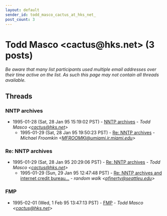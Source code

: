 ```yaml
---
layout: default
sender_id: todd_masco_cactus_at_hks_net_
post_count: 3
---
```


# Todd Masco <cactus<span>@</span>hks.net> (3 posts)

_Be aware that many list participants used multiple email addresses over their time active on the list. As such this page may not contain all threads available._

## Threads

### NNTP archives
+ 1995-01-28 (Sat, 28 Jan 95 15:19:02 PST) - [NNTP archives](/archive/1995/01/fc4199bf1410ac8447fb19839a26629c02b2928e19b14b8a07499de6709a1688) - _Todd Masco \<cactus@hks.net\>_
  + 1995-01-29 (Sat, 28 Jan 95 19:50:23 PST) - [Re: NNTP archives](/archive/1995/01/e5f28e896ffff6067f363872bbffa1dbeced51d4db11246619f52f3a0f1c6c5f) - _Michael Froomkin \<MFROOMKI@umiami.ir.miami.edu\>_

### Re: NNTP archives
+ 1995-01-29 (Sat, 28 Jan 95 20:29:06 PST) - [Re: NNTP archives](/archive/1995/01/c212c2d0f50ecca295d5b0964c843a980a3e1b409834c223e4130523adc4968c) - _Todd Masco \<cactus@hks.net\>_
  + 1995-01-29 (Sun, 29 Jan 95 12:47:48 PST) - [Re: NNTP archives and internet credit bureau...](/archive/1995/01/e295209810eca5bbe7cfaab8c15da2ac8aced73246d8535030b721605d46e7cf) - _random walk \<pfinerty@seattleu.edu\>_

### FMP
+ 1995-02-01 (Wed, 1 Feb 95 13:47:13 PST) - [FMP](/archive/1995/02/27a8f3c5bc7e7c00739621e99252e04179c112ea2fbeea58fab4b4a49897c3e3) - _Todd Masco \<cactus@hks.net\>_

